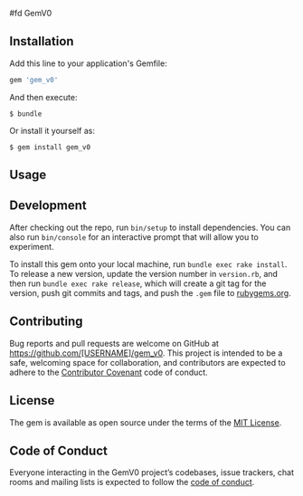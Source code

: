 #fd GemV0



## Installation

Add this line to your application's Gemfile:

```ruby
gem 'gem_v0'
```

And then execute:

    $ bundle

Or install it yourself as:

    $ gem install gem_v0

## Usage



## Development

After checking out the repo, run `bin/setup` to install dependencies. You can also run `bin/console` for an interactive prompt that will allow you to experiment.

To install this gem onto your local machine, run `bundle exec rake install`. To release a new version, update the version number in `version.rb`, and then run `bundle exec rake release`, which will create a git tag for the version, push git commits and tags, and push the `.gem` file to [rubygems.org](https://rubygems.org).

## Contributing

Bug reports and pull requests are welcome on GitHub at https://github.com/[USERNAME]/gem_v0. This project is intended to be a safe, welcoming space for collaboration, and contributors are expected to adhere to the [Contributor Covenant](http://contributor-covenant.org) code of conduct.

## License

The gem is available as open source under the terms of the [MIT License](http://opensource.org/licenses/MIT).

## Code of Conduct

Everyone interacting in the GemV0 project’s codebases, issue trackers, chat rooms and mailing lists is expected to follow the [code of conduct](https://github.com/[USERNAME]/gem_v0/blob/master/CODE_OF_CONDUCT.md).
